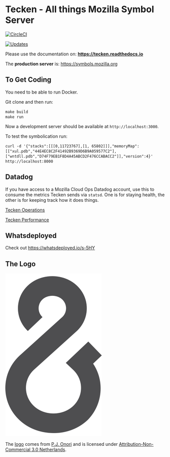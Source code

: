 Tecken - All things Mozilla Symbol Server
=========================================

[![CircleCI](https://circleci.com/gh/mozilla-services/tecken.svg?style=svg)](https://circleci.com/gh/mozilla-services/tecken)
<!-- [![codecov](https://codecov.io/gh/mozilla-services/tecken/branch/master/graph/badge.svg)](https://codecov.io/gh/mozilla-services/tecken) -->
[![Updates](https://pyup.io/repos/github/mozilla-services/tecken/shield.svg)](https://pyup.io/repos/github/mozilla-services/tecken/)


Please use the documentation on: **https://tecken.readthedocs.io**

The **production server** is: https://symbols.mozilla.org


To Get Coding
-------------

You need to be able to run Docker.

Git clone and then run:

    make build
    make run

Now a development server should be available at `http://localhost:3000`.

To test the symbolication run:

    curl -d '{"stacks":[[[0,11723767],[1, 65802]]],"memoryMap":[["xul.pdb","44E4EC8C2F41492B9369D6B9A059577C2"],["wntdll.pdb","D74F79EB1F8D4A45ABCD2F476CCABACC2"]],"version":4}' http://localhost:8000


Datadog
-------

If you have access to a Mozilla Cloud Ops Datadog account, use this to
consume the metrics Tecken sends via `statsd`. One is for staying health, the other is for
keeping track how it does things.

[Tecken Operations](https://app.datadoghq.com/dash/286319/tecken)

[Tecken Performance](https://app.datadoghq.com/dash/339351/tecken-performance)


Whatsdeployed
-------------

Check out https://whatsdeployed.io/s-5HY


The Logo
--------

![logo](logo.png "The Logo")

The [logo](https://www.iconfinder.com/icons/118754/ampersand_icon) comes from
[P.J. Onori](http://www.somerandomdude.com/) and is licensed under
[Attribution-Non-Commercial 3.0 Netherlands](http://creativecommons.org/licenses/by-nc/3.0/nl/deed.en_GB).
